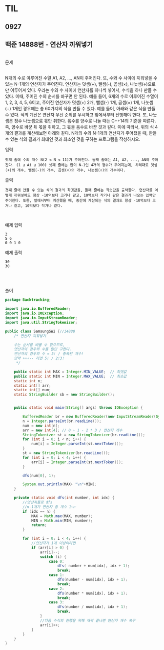 # TIL

## 0927

## 백준 14888번 - 연산자 끼워넣기
<br>
문제 <br><br>

N개의 수로 이루어진 수열 A1, A2, ..., AN이 주어진다. 또, 수와 수 사이에 끼워넣을 수 있는 N-1개의 연산자가 주어진다. 연산자는 덧셈(+), 뺄셈(-), 곱셈(×), 나눗셈(÷)으로만 이루어져 있다.
우리는 수와 수 사이에 연산자를 하나씩 넣어서, 수식을 하나 만들 수 있다. 이때, 주어진 수의 순서를 바꾸면 안 된다.
예를 들어, 6개의 수로 이루어진 수열이 1, 2, 3, 4, 5, 6이고, 주어진 연산자가 덧셈(+) 2개, 뺄셈(-) 1개, 곱셈(×) 1개, 나눗셈(÷) 1개인 경우에는 총 60가지의 식을 만들 수 있다. 예를 들어, 아래와 같은 식을 만들 수 있다.
식의 계산은 연산자 우선 순위를 무시하고 앞에서부터 진행해야 한다. 또, 나눗셈은 정수 나눗셈으로 몫만 취한다. 음수를 양수로 나눌 때는 C++14의 기준을 따른다. 즉, 양수로 바꾼 뒤 몫을 취하고, 그 몫을 음수로 바꾼 것과 같다. 이에 따라서, 위의 식 4개의 결과를 계산해보면 아래와 같다.
N개의 수와 N-1개의 연산자가 주어졌을 때, 만들 수 있는 식의 결과가 최대인 것과 최소인 것을 구하는 프로그램을 작성하시오.

입력
```
첫째 줄에 수의 개수 N(2 ≤ N ≤ 11)가 주어진다. 둘째 줄에는 A1, A2, ..., AN이 주어진다. (1 ≤ Ai ≤ 100) 셋째 줄에는 합이 N-1인 4개의 정수가 주어지는데, 차례대로 덧셈(+)의 개수, 뺄셈(-)의 개수, 곱셈(×)의 개수, 나눗셈(÷)의 개수이다.
```
출력
```
첫째 줄에 만들 수 있는 식의 결과의 최댓값을, 둘째 줄에는 최솟값을 출력한다. 연산자를 어떻게 끼워넣어도 항상 -10억보다 크거나 같고, 10억보다 작거나 같은 결과가 나오는 입력만 주어진다. 또한, 앞에서부터 계산했을 때, 중간에 계산되는 식의 결과도 항상 -10억보다 크거나 같고, 10억보다 작거나 같다.
```
<br>

예제 입력
```
2
5 6
0 0 1 0
```
예제 출력
```
30
30
```
<br>

<br>

풀이
```java
package Backtracking;

import java.io.BufferedReader;
import java.io.IOException;
import java.io.InputStreamReader;
import java.util.StringTokenizer;

public class SamsungSW2 {//14888
    /* 연산자 끼워넣기

    수는 순서를 바꿀 수 없으므로,
    연산자의 경우의 수를 일단 구한다.
    연산자의 경우의 수 = 5! / 중복된 개수!
    만약 +++-- 라면 5! / 2!3!
     */

    public static int MAX = Integer.MIN_VALUE;	// 최댓값
    public static int MIN = Integer.MAX_VALUE;	// 최솟값
    static int n;
    static int[] arr;
    static int[] num;
    static StringBuilder sb = new StringBuilder();


    public static void main(String[] args) throws IOException {

        BufferedReader br = new BufferedReader(new InputStreamReader(System.in));
        n = Integer.parseInt(br.readLine());
        num = new int[n];
        arr = new int[4]; // 0 + 1 - 2 * 3 / 연산자 개수
        StringTokenizer st = new StringTokenizer(br.readLine());
        for (int i = 0; i < n; i++) {
            num[i] = Integer.parseInt(st.nextToken());
        }
        st = new StringTokenizer(br.readLine());
        for (int i = 0; i < 4; i++) {
            arr[i] = Integer.parseInt(st.nextToken());
        }

        dfs(num[0], 1);

        System.out.println(MAX+ "\n"+MIN);
    }

    private static void dfs(int number, int idx) {
        //연산자들로 dfs
        //n-1개가 연산자 총 개수 1~n
        if (idx == n) {
            MAX = Math.max(MAX, number);
            MIN = Math.min(MIN, number);
            return;
        }

        for (int i = 0; i < 4; i++) {
            //연산자가 1개 이상이라면
            if (arr[i] > 0) {
                arr[i]--;
                switch (i) {
                    case 0:
                        dfs( number + num[idx], idx + 1);
                        break;
                    case 1:
                        dfs(number - num[idx], idx + 1);
                        break;
                    case 2:
                        dfs(number * num[idx], idx + 1);
                        break;
                    case 3:
                        dfs(number / num[idx], idx + 1);
                        break;
                }
                //다음 수식의 진행을 위해 재귀 끝나면 연산자 개수 복구
                arr[i]++;
            }
        }
    }
}

```
